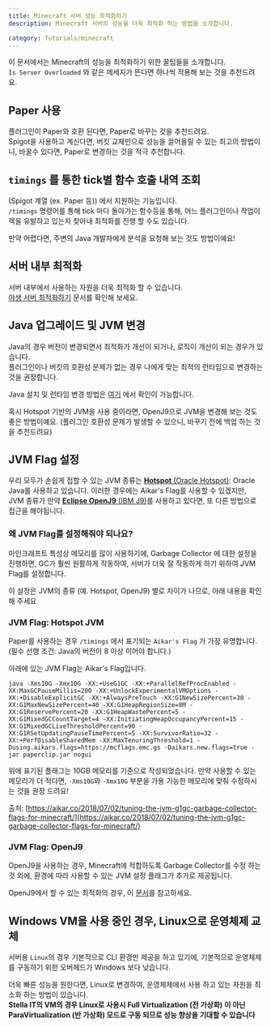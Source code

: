 ```yaml
---
title: Minecraft 서버 성능 최적화하기
description: Minecraft 서버의 성능을 더욱 최적화 하는 방법을 소개합니다.

category: Tutorials/minecraft
---
```

이 문서에서는 Minecraft의 성능을 최적화하기 위한 꿀팁들을 소개합니다.  
`Is Server Overloaded` 와 같은 메세지가 뜬다면 하나씩 적용해 보는 것을 추천드려요.  


## Paper 사용
플러그인이 Paper와 호환 된다면, Paper로 바꾸는 것을 추천드려요.  
Spigot을 사용하고 계신다면, 버킷 교체만으로 성능을 끌어올릴 수 있는 최고의 방법이니, 바꿀수 있다면, Paper로 변경하는 것을 적극 추천합니다.

## `timings` 를 통한 tick별 함수 호출 내역 조회
(Spigot 계열 (ex. Paper 등)) 에서 지원하는 기능입니다.  
`/timings` 명령어를 통해 tick 마다 돌아가는 함수등을 통해, 어느 플러그인이나 작업이 렉을 유발하고 있는지 찾아내 최적화를 진행 할 수도 있습니다.  

만약 어렵다면, 주변의 Java 개발자에게 분석을 요청해 보는 것도 방법이예요!  

## 서버 내부 최적화
서버 내부에서 사용하는 자원을 더욱 최적화 할 수 있습니다.  
[야생 서버 최적화하기](/tutorials/minecraft/further-optimizing-smp-servers) 문서를 확인해 보세요.

## Java 업그레이드 및 JVM 변경
Java의 경우 버전이 변경되면서 최적화가 개선이 되거나, 로직이 개선이 되는 경우가 있습니다.  
플러그인이나 버킷의 호환성 문제가 없는 경우 나에게 맞는 최적의 런타임으로 변경하는 것을 권장합니다.  

Java 설치 및 런타임 변경 방법은 [여기](/tutorials/minecraft/install-guide/java) 에서 확인이 가능합니다.

혹시 Hotspot 기반의 JVM을 사용 중이라면, OpenJ9으로 JVM을 변경해 보는 것도 좋은 방법이예요. (플러그인 호환성 문제가 발생할 수 있으니, 바꾸기 전에 백업 하는 것을 추천드려요)

## JVM Flag 설정

우리 모두가 손쉽게 접할 수 있는 JVM 종류는 [**Hotspot** (Oracle Hotspot)](https://openjdk.java.net/groups/hotspot/): Oracle Java를 사용하고 있습니다.
이러한 경우에는 Aikar's Flag를 사용할 수 있겠지만, JVM 종류가 만약 [**Eclipse OpenJ9** (IBM J9)](https://www.eclipse.org/openj9/)를 사용하고 있다면, 또 다른 방법으로 접근을 해야됩니다.

### 왜 JVM Flag를 설정해줘야 되나요?

마인크래프트 특성상 메모리를 많이 사용하기에, Garbage Collector 에 대한 설정을 진행하면, GC가 훨씬 원활하게 작동하여, 서버가 더욱 잘 작동하게 하기 위하여 JVM Flag를 설정합니다.  

이 설정은 JVM의 종류 (예. Hotspot, OpenJ9) 별로 차이가 나므로, 아래 내용을 확인해 주세요
### JVM Flag: Hotspot JVM

Paper를 사용하는 경우 `/timings` 에서 표기되는 `Aikar's Flag` 가 가장 유명합니다.  
(필수 선행 조건: Java의 버전이 8 이상 이어야 합니다.)  

아래에 있는 JVM Flag는 Aikar's Flag입니다.  
```
java -Xms10G -Xmx10G -XX:+UseG1GC -XX:+ParallelRefProcEnabled -XX:MaxGCPauseMillis=200 -XX:+UnlockExperimentalVMOptions -XX:+DisableExplicitGC -XX:+AlwaysPreTouch -XX:G1NewSizePercent=30 -XX:G1MaxNewSizePercent=40 -XX:G1HeapRegionSize=8M -XX:G1ReservePercent=20 -XX:G1HeapWastePercent=5 -XX:G1MixedGCCountTarget=4 -XX:InitiatingHeapOccupancyPercent=15 -XX:G1MixedGCLiveThresholdPercent=90 -XX:G1RSetUpdatingPauseTimePercent=5 -XX:SurvivorRatio=32 -XX:+PerfDisableSharedMem -XX:MaxTenuringThreshold=1 -Dusing.aikars.flags=https://mcflags.emc.gs -Daikars.new.flags=true -jar paperclip.jar nogui
```
  
위에 표기된 플래그는 10GB 메모리를 기준으로 작성되었습니다. 만약 사용할 수 있는 메모리가 더 적다면, `-Xms10G`와 `-Xmx10G` 부분을 가용 가능한 메모리에 맞춰 수정하시는 것을 권장 드려요!  

출처: [https://aikar.co/2018/07/02/tuning-the-jvm-g1gc-garbage-collector-flags-for-minecraft/](https://aikar.co/2018/07/02/tuning-the-jvm-g1gc-garbage-collector-flags-for-minecraft/)

### JVM Flag: OpenJ9

OpenJ9을 사용하는 경우, Minecraft에 적합하도록 Garbage Collector를 수정 하는 것 외에, 환경에 따라 사용할 수 있는 JVM 설정 플래그가 추가로 제공됩니다.  

OpenJ9에서 할 수 있는 최적화의 경우, 이 [문서](/tutorials/minecraft/further-optimizing-openj9-jvm-for-minecraft)를 참고하세요.

## Windows VM을 사용 중인 경우, Linux으로 운영체제 교체
서버용 `Linux`의 경우 기본적으로 CLI 환경만 제공을 하고 있기에, 기본적으로 운영체제를 구동하기 위한 오버헤드가 Windows 보다 낮습니다.  

더욱 빠른 성능을 원한다면, Linux로 변경하여, 운영체제에서 사용 하고 있는 자원을 최소화 하는 방법이 있습니다.  
**Stella IT의 VM의 경우 Linux로 사용시 Full Virtualization (전 가상화) 이 아닌 ParaVirtualization (반 가상화) 모드로 구동 되므로 성능 향상을 기대할 수 있습니다**  

